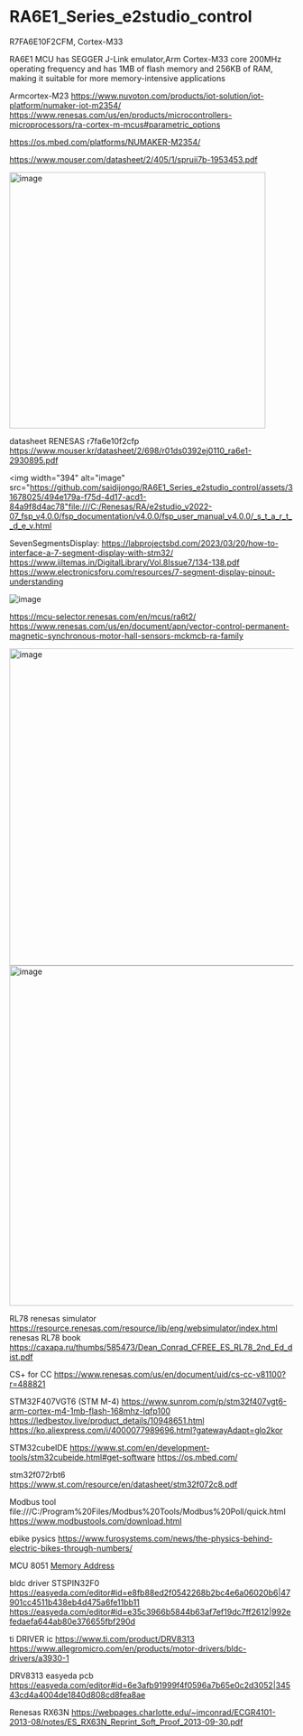 # RA6E1_Series_e2studio_control

R7FA6E10F2CFM, Cortex-M33

RA6E1 MCU has SEGGER J-Link emulator,Arm Cortex-M33 core 200MHz operating frequency and  has 1MB of flash memory and 256KB of RAM, making it suitable for more memory-intensive applications


Armcortex-M23
https://www.nuvoton.com/products/iot-solution/iot-platform/numaker-iot-m2354/
https://www.renesas.com/us/en/products/microcontrollers-microprocessors/ra-cortex-m-mcus#parametric_options

https://os.mbed.com/platforms/NUMAKER-M2354/

https://www.mouser.com/datasheet/2/405/1/spruii7b-1953453.pdf

<img width="454" alt="image" src="https://github.com/saidijongo/RA6E1_Series_e2studio_control/assets/31678025/fab438c1-40e1-4471-97ff-c250c35a0d02">

datasheet RENESAS r7fa6e10f2cfp
https://www.mouser.kr/datasheet/2/698/r01ds0392ej0110_ra6e1-2930895.pdf



<img width="394" alt="image" src="https://github.com/saidijongo/RA6E1_Series_e2studio_control/assets/31678025/494e179a-f75d-4d17-acd1-84a9f8d4ac78"file:///C:/Renesas/RA/e2studio_v2022-07_fsp_v4.0.0/fsp_documentation/v4.0.0/fsp_user_manual_v4.0.0/_s_t_a_r_t__d_e_v.html

SevenSegmentsDisplay:
https://labprojectsbd.com/2023/03/20/how-to-interface-a-7-segment-display-with-stm32/
https://www.ijltemas.in/DigitalLibrary/Vol.8Issue7/134-138.pdf
https://www.electronicsforu.com/resources/7-segment-display-pinout-understanding


![image](https://github.com/saidijongo/RA6E1_Series_e2studio_control/assets/31678025/6ccf611d-1ddb-44f6-b140-26dfb88fba97)

https://mcu-selector.renesas.com/en/mcus/ra6t2/
https://www.renesas.com/us/en/document/apn/vector-control-permanent-magnetic-synchronous-motor-hall-sensors-mckmcb-ra-family

<img width="562" alt="image" src="https://github.com/saidijongo/RA6E1_Series_e2studio_control/assets/31678025/661317b6-262c-488c-83d3-c4211a2bc26d">
<img width="603" alt="image" src="https://github.com/saidijongo/RA6E1_Series_e2studio_control/assets/31678025/7775c718-f687-4fc8-ac6c-69f970b147ee">

RL78 renesas simulator
https://resource.renesas.com/resource/lib/eng/websimulator/index.html
renesas RL78 book
https://caxapa.ru/thumbs/585473/Dean_Conrad_CFREE_ES_RL78_2nd_Ed_dist.pdf

CS+ for CC
https://www.renesas.com/us/en/document/uid/cs-cc-v81100?r=488821

STM32F407VGT6 (STM M-4)
https://www.sunrom.com/p/stm32f407vgt6-arm-cortex-m4-1mb-flash-168mhz-lqfp100
https://ledbestov.live/product_details/10948651.html
https://ko.aliexpress.com/i/4000077989696.html?gatewayAdapt=glo2kor

STM32cubeIDE
https://www.st.com/en/development-tools/stm32cubeide.html#get-software
https://os.mbed.com/

stm32f072rbt6
https://www.st.com/resource/en/datasheet/stm32f072c8.pdf

Modbus tool
file:///C:/Program%20Files/Modbus%20Tools/Modbus%20Poll/quick.html
https://www.modbustools.com/download.html

ebike pysics
https://www.furosystems.com/news/the-physics-behind-electric-bikes-through-numbers/

MCU 8051
[Memory Address](https://gcekbpatna.ac.in/assets/documents/lecturenotes/MPMC_module_4.pdf)

bldc driver  STSPIN32F0
https://easyeda.com/editor#id=e8fb88ed2f0542268b2bc4e6a06020b6|47901cc4511b438eb4d475a6fe11bb11
https://easyeda.com/editor#id=e35c3966b5844b63af7ef19dc7ff2612|992efedaefa644ab80e376655fbf290d

ti DRIVER ic
https://www.ti.com/product/DRV8313
https://www.allegromicro.com/en/products/motor-drivers/bldc-drivers/a3930-1

DRV8313 easyeda pcb
https://easyeda.com/editor#id=6e3afb91999f4f0596a7b65e0c2d3052|34543cd4a4004de1840d808cd8fea8ae

Renesas RX63N
https://webpages.charlotte.edu/~jmconrad/ECGR4101-2013-08/notes/ES_RX63N_Reprint_Soft_Proof_2013-09-30.pdf





